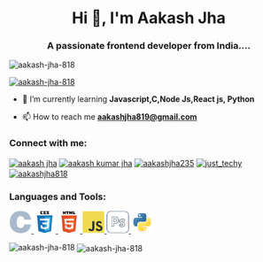 <h1 align="center">Hi 👋, I'm Aakash Jha</h1>
<h3 align="center">A passionate frontend developer from India....</h3>

<p align="left"> <img src="https://komarev.com/ghpvc/?username=aakash-jha-818&label=Profile%20views&color=0e75b6&style=flat" alt="aakash-jha-818" /> </p>

<p align="left"> <a href="https://github.com/ryo-ma/github-profile-trophy"><img src="https://github-profile-trophy.vercel.app/?username=aakash-jha-818" alt="aakash-jha-818" /></a> </p>

- 🌱 I’m currently learning **Javascript,C,Node Js,React js, Python**

- 📫 How to reach me **aakashjha819@gmail.com**

<h3 align="left">Connect with me:</h3>
<p align="left">
<a href="https://linkedin.com/in/aakash jha" target="blank"><img align="center" src="https://raw.githubusercontent.com/rahuldkjain/github-profile-readme-generator/master/src/images/icons/Social/linked-in-alt.svg" alt="aakash jha" height="30" width="40" /></a>
<a href="https://fb.com/aakash kumar jha" target="blank"><img align="center" src="https://raw.githubusercontent.com/rahuldkjain/github-profile-readme-generator/master/src/images/icons/Social/facebook.svg" alt="aakash kumar jha" height="30" width="40" /></a>
<a href="https://instagram.com/aakash_jha_18" target="blank"><img align="center" src="https://raw.githubusercontent.com/rahuldkjain/github-profile-readme-generator/master/src/images/icons/Social/instagram.svg" alt="aakashjha235" height="30" width="40" /></a>
<a href="https://www.youtube.com/c/just_techy" target="blank"><img align="center" src="https://raw.githubusercontent.com/rahuldkjain/github-profile-readme-generator/master/src/images/icons/Social/youtube.svg" alt="just_techy" height="30" width="40" /></a>
<a href="https://www.leetcode.com/aakashjha818" target="blank"><img align="center" src="https://raw.githubusercontent.com/rahuldkjain/github-profile-readme-generator/master/src/images/icons/Social/leet-code.svg" alt="aakashjha818" height="30" width="40" /></a>
</p>

<h3 align="left">Languages and Tools:</h3>
<p align="left"> <a href="https://www.cprogramming.com/" target="_blank" rel="noreferrer"> <img src="https://raw.githubusercontent.com/devicons/devicon/master/icons/c/c-original.svg" alt="c" width="40" height="40"/> </a> <a href="https://www.w3schools.com/css/" target="_blank" rel="noreferrer"> <img src="https://raw.githubusercontent.com/devicons/devicon/master/icons/css3/css3-original-wordmark.svg" alt="css3" width="40" height="40"/> </a> <a href="https://www.w3.org/html/" target="_blank" rel="noreferrer"> <img src="https://raw.githubusercontent.com/devicons/devicon/master/icons/html5/html5-original-wordmark.svg" alt="html5" width="40" height="40"/> </a> <a href="https://developer.mozilla.org/en-US/docs/Web/JavaScript" target="_blank" rel="noreferrer"> <img src="https://raw.githubusercontent.com/devicons/devicon/master/icons/javascript/javascript-original.svg" alt="javascript" width="40" height="40"/> </a> <a href="https://www.photoshop.com/en" target="_blank" rel="noreferrer"> <img src="https://raw.githubusercontent.com/devicons/devicon/master/icons/photoshop/photoshop-line.svg" alt="photoshop" width="40" height="40"/> </a> <a href="https://www.python.org" target="_blank" rel="noreferrer"> <img src="https://raw.githubusercontent.com/devicons/devicon/master/icons/python/python-original.svg" alt="python" width="40" height="40"/> </a> </p>

<p><img align="left" src="https://github-readme-stats.vercel.app/api/top-langs?username=aakash-jha-818&show_icons=true&locale=en&layout=compact" alt="aakash-jha-818" /></p>

<p>&nbsp;<img align="center" src="https://github-readme-stats.vercel.app/api?username=aakash-jha-818&show_icons=true&locale=en" alt="aakash-jha-818" /></p>
